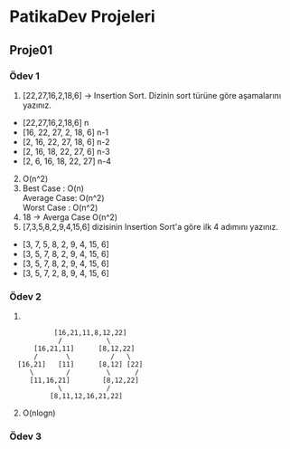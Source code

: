 # PatikaDev Projeleri

## Proje01

### Ödev 1
1.  [22,27,16,2,18,6] -> Insertion Sort. Dizinin sort türüne göre aşamalarını yazınız.

- [22,27,16,2,18,6]  n
- [16, 22, 27, 2, 18, 6] n-1
- [2, 16, 22, 27, 18, 6] n-2
- [2, 16, 18, 22, 27, 6] n-3
- [2, 6, 16, 18, 22, 27] n-4

2.  O(n^2)
3.  Best Case   : O(n)  
    Average Case: O(n^2)  
    Worst Case  : O(n^2)  
4. 18 -> Averga Case O(n^2)
5. [7,3,5,8,2,9,4,15,6] dizisinin Insertion Sort'a göre ilk 4 adımını yazınız.
- [3, 7, 5, 8, 2, 9, 4, 15, 6]
- [3, 5, 7, 8, 2, 9, 4, 15, 6]
- [3, 5, 7, 8, 2, 9, 4, 15, 6]
- [3, 5, 7, 2, 8, 9, 4, 15, 6]

### Ödev 2
1.

               [16,21,11,8,12,22]  
                /           \  
          [16,21,11]      [8,12,22]  
          /       \          /   \  
      [16,21]   [11]      [8,12] [22]  
         \        /         \      /  
         [11,16,21]        [8,12,22]  
                \           /  
              [8,11,12,16,21,22]  


2. O(nlogn)
### Ödev 3
